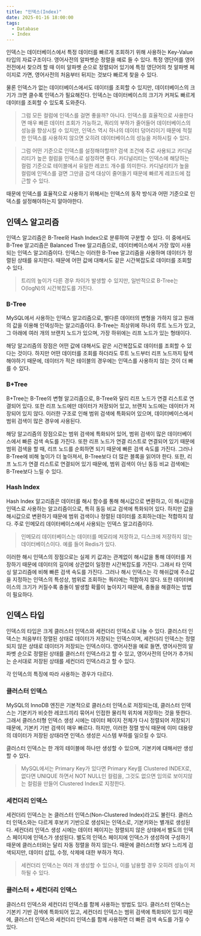 ```yaml
---
title: "인덱스(Index)"
date: 2025-01-16 18:00:00
tags: 
  - Database
  - Index
---
```


인덱스는 데이터베이스에서 특정 데이터를 빠르게 조회하기 위해 사용하는 Key-Value 타입의 자료구조이다.
영어사전의 알파벳순 정렬을 예로 들 수 있다.
특정 영단어를 영어전전에서 찾으려 할 때 이미 알파벳 순으로 정렬되어 있기에 특정 영단어의 첫 알파벳 페이지로 가면,
영어사전의 처음부터 뒤지는 것보다 빠르게 찾을 수 있다.

물론 인덱스가 없는 데이터베이스에서도 데이터를 조회할 수 있지만, 데이터베이스의 크기가 크면 클수록 인덱스가 필요해진다.
인덱스는 데이터베이스의 크기가 커져도 빠르게 데이터를 조회할 수 있도록 도와준다.

> 그럼 모든 컬럼에 인덱스를 걸면 좋을까? 아니다.
> 인덱스를 효율적으로 사용한다면 매우 빠른 데이터 조회가 가능하고, 쿼리의 부하가 줄어들어 데이터베이스의 성능을 향상시킬 수 있지만,
> 인덱스 역시 하나의 데이터 덩어리이기 때문에 적절한 인덱스를 사용하지 않으면 오히려 데이터베이스의 성능을 저하시킬 수 있다.

> 그럼 어떤 기준으로 인덱스를 설정해야할까?
> 검색 조건에 주로 사용되고 카디널리티가 높은 컬럼을 인덱스로 설정하면 좋다.
> 카디널리티는 인덱스에 해당하는 컬럼 기준으로 테이블에서 유일한 레코드 개수를 의미한다.
> 카디널리티가 높을 컬럼에 인덱스를 걸면 그만큼 검색 대상이 줄어들기 때문에 빠르게 레코드에 접근할 수 있다.

때문에 인덱스를 효율적으로 사용하기 위해서는 인덱스의 동작 방식과 어떤 기준으로 인덱스를 설정해야하는지 알아야한다.

## 인덱스 알고리즘

인덱스 알고리즘은 B-Tree와 Hash Index으로 분류하여 구분할 수 있다. 
이 중에서도 B-Tree 알고리즘은 Balanced Tree 알고리즘으로, 데이터베이스에서 가장 많이 사용되는 인덱스 알고리즘이다.
인덱스는 이러한 B-Tree 알고리즘을 사용하며 데이터가 정렬된 상태를 유지한다.
때문에 어떤 값에 대해서도 같은 시간복잡도로 데이터를 조회할 수 있다.

> 트리의 높이가 다른 경우 차이가 발생할 수 있지만, 일반적으로 B-Tree는 O(logN)의 시간복잡도를 가진다.

### B-Tree

MySQL에서 사용하는 인덱스 알고리즘으로, 별다른 데이터의 변형을 가하지 않고 원래의 값을 이용해 인덱싱하는 알고리즘이다.
B-Tree는 최상위에 하나의 루트 노드가 있고, 그 아래에 여러 개의 브랜치 노드가 있으며, 가장 하위에는 리프 노드가 있는 형태이다.

해당 알고리즘의 장점은 어떤 값에 대해서도 같은 시간복잡도로 데이터를 조회할 수 있다는 것이다.
하지만 어떤 데이터를 조회를 하더라도 루트 노드부터 리프 노드까지 탐색해야하기 때문에,
데이터가 적은 테이블의 경우에는 인덱스를 사용하지 않는 것이 더 빠를 수 있다.

### B+Tree

B+Tree는 B-Tree의 변형 알고리즘으로, B-Tree와 달리 리프 노드가 연결 리스트로 연결되어 있다.
또한 리프 노드에만 데이터가 저장되어 있고, 브랜치 노드에는 데이터가 저장되어 있지 않다.
이러한 구조로 인해 범위 검색에 특화되어 있으며, 데이터베이스에서 범위 검색이 많은 경우에 사용된다.

해당 알고리즘의 장점으로는 범위 검색에 특화되어 있어, 범위 검색이 많은 데이터베이스에서 빠른 검색 속도를 가진다.
또한 리프 노드가 연결 리스트로 연결되어 있기 때문에 범위 검색을 할 때, 리프 노드를 순회하면 되기 때문에 빠른 검색 속도를 가진다.
그러나 B-Tree에 비해 높이가 더 높아져서, B-Tree보다 더 많은 블록을 읽어야 한다.
또한, 리프 노드가 연결 리스트로 연결되어 있기 때문에, 범위 검색이 아닌 동등 비교 검색에는 B-Tree보다 느릴 수 있다.

### Hash Index

Hash Index 알고리즘은 데이터를 해시 함수를 통해 해시값으로 변환하고, 이 해시값을 인덱스로 사용하는 알고리즘이으로, 특히 동등 비교 검색에 특화되어 있다.
하지만 값을 해시값으로 변환하기 때문에 범위 검색이나 정렬된 데이터를 조회하는데는 적합하지 않다.
주로 인메모리 데이터베이스에서 사용되는 인덱스 알고리즘이다.

> 인메모리 데이터베이스는 데이터를 메모리에 저장하고, 디스크에 저장하지 않는 데이터베이스이다. 예를 들어 Redis가 있다.

이러한 해시 인덱스의 장점으로는 실제 키 값과는 관계없이 해시값을 통해 데이터를 저장하기 때문에 데이터의 길이에 상관없이 일정한 시간복잡도를 가진다.
그래서 타 인덱싱 알고리즘에 비해 빠른 검색 속도를 가진다.
그러나 해시 인덱스는 각 해쉬값에 주소값을 지정하는 인덱스의 특성상, 범위로 조회하는 쿼리에는 적합하지 않다.
또한 데이터베이스의 크기가 커질수록 충돌이 발생할 확률이 높아지기 때문에, 충돌을 해결하는 방법이 필요하다.

## 인덱스 타입

인덱스의 타입은 크게 클러스터 인덱스와 세컨더리 인덱스로 나눌 수 있다.
클러스터 인덱스는 처음부터 정렬된 상태로 데이터가 저장되는 인덱스이며, 세컨더리 인덱스는 정렬되지 않은 상태로 데이터가 저장되는 인덱스이다.
영어사전을 예로 들면, 영어사전의 알파벳 순으로 정렬된 상태를 클러스터 인덱스라고 할 수 있고,
영어사전의 단어가 추가되는 순서대로 저장된 상태를 세컨더리 인덱스라고 할 수 있다.

각 인덱스의 특징에 따라 사용하는 경우가 다르다.

### 클러스터 인덱스

MySQL의 InnoDB 엔진은 기본적으로 클러스터 인덱스로 저장되는데,
클러스터 인덱스는 기본키가 비슷한 레코드끼리 묶어서 인접한 물리적 위치에 저장하는 것을 뜻한다.
그래서 클러스터형 인덱스 생성 시에는 데이터 페이지 전체가 다시 정렬되어 저장되기 때문에, 기본키 기반 검색이 매우 빠르다.
하지만, 이러한 정렬 방식 때문에 이미 대용량의 데이터가 저장된 상태라면 인덱스 생성은 시스템 부하를 일으킬 수 있다.

클러스터 인덱스는 한 개의 테이블에 하나만 생성할 수 있으며, 기본키에 대해서만 생성할 수 있다.

> MySQL에서는 Primary Key가 있다면 Primary Key를 Clustered INDEX로, 
> 없다면 UNIQUE 하면서 NOT NULL인 컬럼을, 그것도 없으면 임의로 보이지않는 컬럼을 만들어 Clustered Index로 지정한다.

### 세컨더리 인덱스

세컨더리 인덱스는 논 클러스터 인덱스(Non-Clustered Index)라고도 불린다.
클러스터 인덱스와는 다르게 후보키 기반으로 생성되는 인덱스로, 기본키와는 별개로 생성된다.
세컨더리 인덱스 생성 시에는 데이터 페이지는 정렬되지 않은 상태에서 별도의 인덱스 페이지에 인덱스가 생성된다.
별도의 인덱스 페이지에 인덱스가 생성하여 구성하기 때문에 클러스터와는 달리 자동 정렬을 하지 않는다.
때문에 클러스터형 보다 느리게 검색되지만, 데이터 삽입, 수정, 삭제에 대한 부하가 적다.

> 세컨더리 인덱스는 여러 개 생성할 수 있으나, 이를 남용할 경우 오히려 성능이 저하될 수 있다.

### 클러스터 + 세컨더리 인덱스

클러스터 인덱스와 세컨더리 인덱스를 함께 사용하는 방법도 있다.
클러스터 인덱스는 기본키 기반 검색에 특화되어 있고, 세컨더리 인덱스는 범위 검색에 특화되어 있기 때문에,
클러스터 인덱스와 세컨더리 인덱스를 함께 사용하면 더 빠른 검색 속도를 가질 수 있다.
